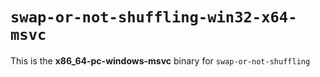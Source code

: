 # `swap-or-not-shuffling-win32-x64-msvc`

This is the **x86_64-pc-windows-msvc** binary for `swap-or-not-shuffling`
